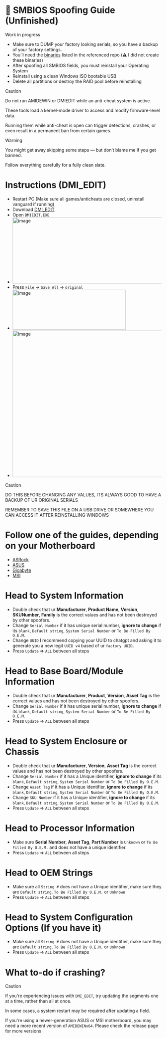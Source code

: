 # 🧬 SMBIOS Spoofing Guide (Unfinished)
Work in progress

- Make sure to DUMP your factory looking serials, so you have a backup of your factory settings.
- You’ll need the [binaries](https://github.com/GoofyNest/HardwareSpoofing/releases/tag/release) listed in the referenced repo (⚠️ I did not create these binaries)
- After spoofing all SMBIOS fields, you must reinstall your Operating System
- Reinstall using a clean Windows ISO bootable USB
- Delete all partitions or destroy the RAID pool before reinstalling

> [!CAUTION]
> Do not run AMIDEWIN or DMIEDIT while an anti-cheat system is active.
>
> These tools load a kernel-mode driver to access and modify firmware-level data.
>
> Running them while anti-cheat is open can trigger detections, crashes, or even result in a permanent ban from certain games.

> [!WARNING]
> You might get away skipping some steps — but don’t blame me if you get banned.
> 
> Follow everything carefully for a fully clean slate.

# Instructions (DMI_EDIT)
- Restart PC (Make sure all games/anticheats are closed, uninstall vanguard if running)
- Download [DMI_EDIT](https://github.com/GoofyNest/HardwareSpoofing/releases/download/release/DMI_EDIT.rar)
- Open `DMIEDIT.EXE`
- <img width="521" height="212" alt="image" src="https://github.com/user-attachments/assets/4fa378f3-5dc8-4601-9b63-5bcf665753eb" />
- Press `File` -> `Save All` -> `original`
- <img width="364" height="128" alt="image" src="https://github.com/user-attachments/assets/d528c076-3b06-4450-9a12-49ba6257c49b" />
- <img width="567" height="470" alt="image" src="https://github.com/user-attachments/assets/6a3e408e-4854-4a45-a33c-87240497b4ac" />

> [!CAUTION]
> DO THIS BEFORE CHANGING ANY VALUES, ITS ALWAYS GOOD TO HAVE A BACKUP OF UR ORIGINAL SERIALS
>
> REMEMBER TO SAVE THIS FILE ON A USB DRIVE OR SOMEWHERE YOU CAN ACCESS IT AFTER REINSTALLING WINDOWS

# **Follow one of the guides, depending on your Motherboard**
- [ASRock](https://github.com/GoofyNest/HardwareSpoofing/blob/main/Factory-ASRock.md)
- [ASUS](https://github.com/GoofyNest/HardwareSpoofing/blob/main/Factory-ASUS.md)
- [Gigabyte](https://github.com/GoofyNest/HardwareSpoofing/blob/main/Factory-Gigabyte.md)
- [MSI](https://github.com/GoofyNest/HardwareSpoofing/blob/main/Factory-MSI.md)

# Head to **System Information**
- Double check that ur **Manufacturer**, **Product Name**, **Version**, **SKUNumber**, **Family** is the correct values and has not been destroyed by other spoofers.
- Change `Serial Number` if it has unique serial number, **ignore to change** if its `blank`, `Default string`, `System Serial Number` or `To Be Filled By O.E.M.`
- Change `UUID` I recommend copying your UUID to chatgpt and asking it to generate you a new legit `UUID v4` based of ur `factory UUID`.
- Press `Update` => `ALL` between all steps

# Head to **Base Board/Module Information**
- Double check that ur **Manufacturer**, **Product**, **Version**, **Asset Tag** is the correct values and has not been destroyed by other spoofers.
- Change `Serial Number` if it has unique serial number, **ignore to change** if its `blank`, `Default string`, `System Serial Number` or `To Be Filled By O.E.M.`
- Press `Update` => `ALL` between all steps

# Head to **System Enclosure or Chassis**
- Double check that ur **Manufacturer**, **Version**, **Asset Tag** is the correct values and has not been destroyed by other spoofers.
- Change `Serial Number` if it has a Unique identifier, **ignore to change** if its `blank`, `Default string`, `System Serial Number` or `To Be Filled By O.E.M.`
- Change `Asset Tag` if it has a Unique identifier, **ignore to change** if its `blank`, `Default string`, `System Serial Number` or `To Be Filled By O.E.M.`
- Change `SKU Number` if it has a Unique identifier, **ignore to change** if its `blank`, `Default string`, `System Serial Number` or `To Be Filled By O.E.M.`
- Press `Update` => `ALL` between all steps

# Head to **Processor Information**
- Make sure **Serial Number**, **Asset Tag**, **Part Number** is `Unknown` or `To Be Filled By O.E.M.` and does not have a unique identifier.
- Press `Update` => `ALL` between all steps

# Head to **OEM Strings**
- Make sure all `String #` does not have a Unique identifier, make sure they are `Default string`, `To Be Filled By O.E.M.` or `Unknown`
- Press `Update` => `ALL` between all steps

# Head to **System Configuration Options** (If you have it)
- Make sure all `String #` does not have a Unique identifier, make sure they are `Default string`, `To Be Filled By O.E.M.` or `Unknown`
- Press `Update` => `ALL` between all steps

# What to-do if crashing?
> [!CAUTION]
> If you're experiencing issues with `DMI_EDIT`, try updating the segments one at a time, rather than all at once.
>
> In some cases, a system restart may be required after updating a field.
>
> If you're using a newer-generation ASUS or MSI motherboard, you may need a more recent version of `AMIDEWINx64`. Please check the release page for more versions

